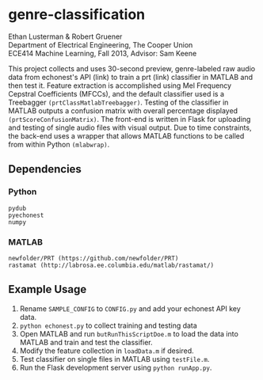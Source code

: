 # genre-classification

Ethan Lusterman & Robert Gruener  
Department of Electrical Engineering, The Cooper Union  
ECE414 Machine Learning, Fall 2013, Advisor: Sam Keene  

This project collects and uses 30-second preview, genre-labeled raw audio data from echonest's API (link) to train a prt (link) classifier in MATLAB and then test it. Feature extraction is accomplished using Mel Frequency Cepstral Coefficients (MFCCs), and the default classifier used is a Treebagger `(prtClassMatlabTreebagger)`. Testing of the classifier in MATLAB outputs a confusion matrix with overall percentage displayed `(prtScoreConfusionMatrix)`. The front-end is written in Flask for uploading and testing of single audio files with visual output. Due to time constraints, the back-end uses a wrapper that allows MATLAB functions to be called from within Python `(mlabwrap)`.

## Dependencies

### Python
```
pydub
pyechonest
numpy
```

### MATLAB
```
newfolder/PRT (https://github.com/newfolder/PRT)
rastamat (http://labrosa.ee.columbia.edu/matlab/rastamat/)
```

## Example Usage

1. Rename `SAMPLE_CONFIG` to `CONFIG.py` and add your echonest API key data.
2. `python echonest.py` to collect training and testing data
3. Open MATLAB and run `butRunThisScriptDoe.m` to load the data into MATLAB and train and test the classifier.
4. Modify the feature collection in `loadData.m` if desired.
5. Test classifier on single files in MATLAB using `testFile.m`.
6. Run the Flask development server using `python runApp.py`.
